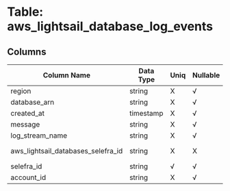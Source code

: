 # Table: aws_lightsail_database_log_events

## Columns 

|  Column Name   |  Data Type  | Uniq | Nullable | Description | 
|  ----  | ----  | ----  | ----  | ---- | 
| region | string | X | √ |  | 
| database_arn | string | X | √ |  | 
| created_at | timestamp | X | √ |  | 
| message | string | X | √ |  | 
| log_stream_name | string | X | √ |  | 
| aws_lightsail_databases_selefra_id | string | X | X | fk to aws_lightsail_databases.selefra_id | 
| selefra_id | string | √ | √ | random id | 
| account_id | string | X | √ |  | 



